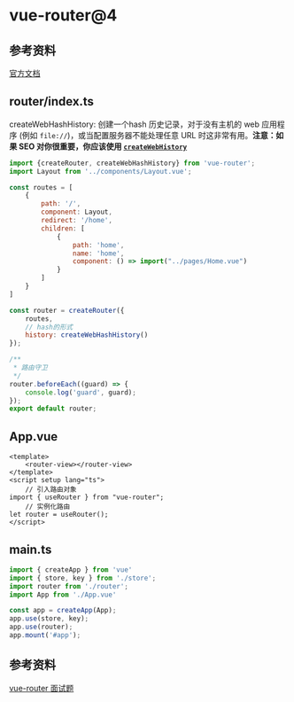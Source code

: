 # vue-router@4



## 参考资料

[官方文档](https://next.router.vuejs.org/zh/guide/index.html)

## router/index.ts



createWebHashHistory: 创建一个hash 历史记录，对于没有主机的 web 应用程序 (例如 `file://`)，或当配置服务器不能处理任意 URL 时这非常有用。**注意：如果 SEO 对你很重要，你应该使用 [`createWebHistory`](https://next.router.vuejs.org/zh/api/#createwebhistory)**



```js
import {createRouter, createWebHashHistory} from 'vue-router';
import Layout from '../components/Layout.vue';

const routes = [
    {
        path: '/',
        component: Layout,
        redirect: '/home',
        children: [
            {
                path: 'home',
                name: 'home',
                component: () => import("../pages/Home.vue")
            }
        ]
    }
]

const router = createRouter({
    routes,
    // hash的形式
    history: createWebHashHistory()
});

/**
 * 路由守卫
 */
router.beforeEach((guard) => {
    console.log('guard', guard);
});
export default router;

```

## App.vue



```vue
<template>
	<router-view></router-view>
</template>  
<script setup lang="ts">
	// 引入路由对象
import { useRouter } from "vue-router";
    // 实例化路由
let router = useRouter();
</script>
```

## main.ts

```js
import { createApp } from 'vue'
import { store, key } from './store';
import router from './router';
import App from './App.vue'

const app = createApp(App);
app.use(store, key);
app.use(router);
app.mount('#app');

```

## 参考资料

[vue-router 面试题](https://juejin.cn/post/6844903961745440775#heading-17)